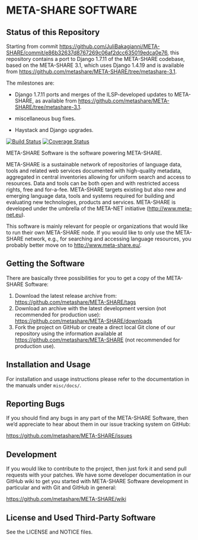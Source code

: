 META-SHARE SOFTWARE
===================

Status of this Repository
-------------------------

Starting from commit https://github.com/JuliBakagianni/META-SHARE/commit/e86b32637d8767269c06af2dcc635019edca0e76, this repository contains a port to Django 1.7.11 of the META-SHARE codebase, based on the
META-SHARE 3.1, which uses Django 1.4.19 and is available from
https://github.com/metashare/META-SHARE/tree/metashare-3.1.

The milestones are:

- Django 1.7.11 ports and merges of the ILSP-developed updates to META-SHARE, as
  available from
  https://github.com/metashare/META-SHARE/tree/metashare-3.1.

- miscellaneous bug fixes.

- Haystack and Django upgrades.

[![Build Status](https://travis-ci.org/metashare/META-SHARE.svg?branch=master)](https://travis-ci.org/metashare/META-SHARE)
[![Coverage Status](https://coveralls.io/repos/metashare/META-SHARE/badge.svg?branch=master)](https://coveralls.io/r/metashare/META-SHARE?branch=master)

META-SHARE Software is the software powering META-SHARE.

META-SHARE is a sustainable network of repositories of language data, tools and
related web services documented with high-quality metadata, aggregated in
central inventories allowing for uniform search and access to resources. Data
and tools can be both open and with restricted access rights, free and
for-a-fee. META-SHARE targets existing but also new and emerging language data,
tools and systems required for building and evaluating new technologies,
products and services. META-SHARE is developed under the umbrella of the
META-NET initiative (http://www.meta-net.eu).

This software is mainly relevant for people or organizations that would like to
run their own META-SHARE node. If you would like to only use the META-SHARE
network, e.g., for searching and accessing language resources, you probably
better move on to http://www.meta-share.eu/.


Getting the Software
--------------------

There are basically three possibilities for you to get a copy of the META-SHARE
Software:

1. Download the latest release archive from:
   https://github.com/metashare/META-SHARE/tags
2. Download an archive with the latest development version (not recommended for
   production use): https://github.com/metashare/META-SHARE/downloads
3. Fork the project on GitHub or create a direct local Git clone of our
   repository using the information available at
   https://github.com/metashare/META-SHARE (not recommended for
   production use).


Installation and Usage
----------------------

For installation and usage instructions please refer to the documentation in the
manuals under `misc/docs/`.


Reporting Bugs
--------------

If you should find any bugs in any part of the META-SHARE Software, then we’d
appreciate to hear about them in our issue tracking system on GitHub:

https://github.com/metashare/META-SHARE/issues


Development
-----------

If you would like to contribute to the project, then just fork it and send pull
requests with your patches. We have some developer documentation in our GitHub
wiki to get you started with META-SHARE Software development in particular and
with Git and GitHub in general:

https://github.com/metashare/META-SHARE/wiki


License and Used Third-Party Software
-------------------------------------

See the LICENSE and NOTICE files.
